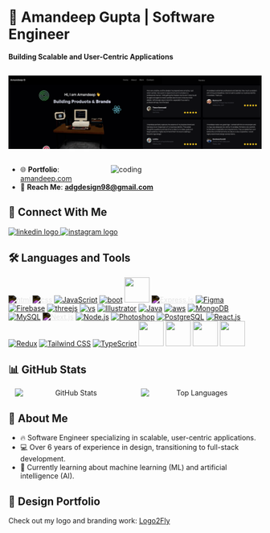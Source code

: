 # 💼 **Amandeep Gupta | Software Engineer**  
   **Building Scalable and User-Centric Applications**  

##

![Banner](https://github.com/amandeep-gupta19/amandeep-gupta19/blob/main/DDD.png)  

##

<img align="right" src="https://github.com/amandeep-gupta19/amandeep-gupta19/blob/main/coding-animation.gif" alt="coding" width="300"/>  

- 🌐 **Portfolio**: [amandeep.com](https://amandeep.com)  
- 📩 **Reach Me**: **adgdesign98@gmail.com**  

##

## 🔗 **Connect With Me**  
<p align="left">  
   <a href="https://www.linkedin.com/in/amandeep-gupta/" target="_blank">
  <img src="https://img.shields.io/static/v1?message=LinkedIn&logo=linkedin&label=&color=0077B5&logoColor=white&labelColor=&style=for-the-badge" height="37" alt="linkedin logo"  />
       </a>
      

   <a href="https://www.instagram.com/indian_logo__designer_/" target="_blank">
  <img src="https://img.shields.io/static/v1?message=Instagram&logo=instagram&label=&color=E4405F&logoColor=white&labelColor=&style=for-the-badge" height="37" alt="instagram logo"  />
       </a>
</p>  

##

## 🛠️ **Languages and Tools**  
<p align="left">  
  <a href="https://www.w3.org/html/" target="_blank"><img src="https://skillicons.dev/icons?i=html" alt="html" width="50" height="50" margin="10px" style="filter: invert(1);"/></a>  
  <a href="https://www.w3schools.com/css/" target="_blank"><img src="https://skillicons.dev/icons?i=css" alt="css" width="50" height="50" style="filter: invert(1);"/></a>  
    <a href="https://developer.mozilla.org/en-US/docs/Web/JavaScript" target="_blank"><img src="https://skillicons.dev/icons?i=javascript" alt="JavaScript" width="50" height="50"/></a> 
  <a href="https://www.bootstrap.com" target="_blank"><img src="https://skillicons.dev/icons?i=bootstrap" alt="boot" width="50" height="50"/></a>  
  <a href="https://www.elastic.co/" target="_blank"><img src="https://skillicons.dev/icons?i=elasticsearch" width="50" height="50"/></a>  
  <a href="https://expressjs.com/" target="_blank"><img src="https://skillicons.dev/icons?i=express" alt="Express.js" width="50" height="50" style="filter: invert(1);"/></a>  
  <a href="https://www.figma.com/" target="_blank"><img src="https://skillicons.dev/icons?i=figma" alt="Figma" width="50" height="50"/></a>  
  <a href="https://www.firebase.google.com/" target="_blank"><img src="https://skillicons.dev/icons?i=firebase" alt="Firebase" width="50" height="50"/></a>  
  <a href="https://www.threejs.com/" target="_blank"><img src="https://skillicons.dev/icons?i=threejs" alt="threejs" width="50" height="50"/></a>  
  <a href="https:///www.vscode.com/" target="_blank"><img src="https://skillicons.dev/icons?i=visualstudio" alt="vs" width="50" height="50"/></a>  
  <a href="https://www.adobe.com/in/products/illustrator.html" target="_blank"><img src="https://skillicons.dev/icons?i=illustrator" alt="Illustrator" width="50" height="50"/></a>  
  <a href="https://www.java.com/" target="_blank"><img src="https://skillicons.dev/icons?i=java" alt="Java" width="50" height="50"/></a>  
  <a href="https://aws.amazon.com/" target="_blank"><img src="https://skillicons.dev/icons?i=aws" alt="aws" width="50" height="50"/></a>  
  <a href="https://www.mongodb.com/" target="_blank"><img src="https://skillicons.dev/icons?i=mongodb" alt="MongoDB" width="50" height="50"/></a>  
  <a href="https://www.mysql.com/" target="_blank"><img src="https://skillicons.dev/icons?i=mysql" alt="MySQL" width="50" height="50"/></a>  
  <a href="https://nextjs.org/" target="_blank"><img src="https://skillicons.dev/icons?i=nextjs" alt="Next.js" width="50" height="50" style="filter: invert(1);"/></a>  
  <a href="https://nodejs.org/" target="_blank"><img src="https://skillicons.dev/icons?i=nodejs" alt="Node.js" width="50" height="50"/></a>  
  <a href="https://www.photoshop.com/en" target="_blank"><img src="https://skillicons.dev/icons?i=photoshop" alt="Photoshop" width="50" height="50"/></a>  
  <a href="https://www.postgresql.org/" target="_blank"><img src="https://skillicons.dev/icons?i=postgresql" alt="PostgreSQL" width="50" height="50"/></a>  
  <a href="https://reactjs.org/" target="_blank"><img src="https://skillicons.dev/icons?i=react" alt="React.js" width="50" height="50"/></a>  
  <a href="https://redux.js.org/" target="_blank"><img src="https://skillicons.dev/icons?i=redux" alt="Redux" width="50" height="50"/></a>  
  <a href="https://tailwindcss.com/" target="_blank"><img src="https://skillicons.dev/icons?i=tailwindcss" alt="Tailwind CSS" width="50" height="50"/></a>  
  <a href="https://www.typescriptlang.org/" target="_blank"><img src="https://skillicons.dev/icons?i=typescript" alt="TypeScript" width="50" height="50"/></a>  
   <a href="https://www.linux.org/" target="_blank"><img src="https://skillicons.dev/icons?i=linux alt="linux" width="50" height="50"/></a> 
   <a href="https://www.vercel.org/" target="_blank"><img src="https://skillicons.dev/icons?i=vercel alt="vercel" width="50" height="50"/></a> 
  <a href="https://www.vscode.org/" target="_blank"><img src="https://skillicons.dev/icons?i=vscode alt="vscode" width="50" height="50"/></a> 
  <a href="https://www.vite.org/" target="_blank"><img src="https://skillicons.dev/icons?i=vite alt="vite" width="50" height="50"/></a> 
</p>
</p>

##

## 📊 **GitHub Stats**  
<p align="center">
  <img src="https://github-readme-stats.vercel.app/api?username=amandeep-gupta19&show_icons=true&locale=en&theme=gold&border_radius=5" alt="GitHub Stats" width="45%" style="display:inline-block; margin-right: 10px;"/>
  <img src="https://github-readme-stats.vercel.app/api/top-langs?username=amandeep-gupta19&show_icons=true&locale=en&layout=compact&theme=gold&hide=html,css,other&langs_count=2" 
    alt="Top Languages" width="45%" style="display:inline-block; margin-left: 10px;"/>
</p>  

##

## 🚀 **About Me**  
- 🔥 Software Engineer specializing in scalable, user-centric applications.  
- 💻 Over 6 years of experience in design, transitioning to full-stack development.  
- 🌱 Currently learning about machine learning (ML) and artificial intelligence (AI).

##

## 🎨 **Design Portfolio**  
Check out my logo and branding work: [Logo2Fly](https://www.instagram.com/indian_logo__designer_/)
